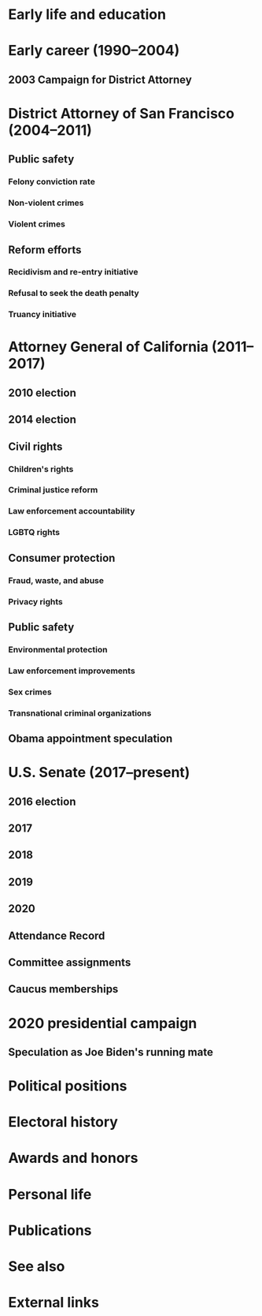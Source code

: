 # 
# Early life and education
# Early career (1990–2004)
## 2003 Campaign for District Attorney
# District Attorney of San Francisco (2004–2011)
## Public safety
### Felony conviction rate
### Non-violent crimes
### Violent crimes
## Reform efforts
### Recidivism and re-entry initiative
### Refusal to seek the death penalty
### Truancy initiative
# Attorney General of California (2011–2017)
## 2010 election
## 2014 election
## Civil rights
### Children's rights
### Criminal justice reform
### Law enforcement accountability
### LGBTQ rights
## Consumer protection
### Fraud, waste, and abuse
### Privacy rights
## Public safety
### Environmental protection
### Law enforcement improvements
### Sex crimes
### Transnational criminal organizations
## Obama appointment speculation
# U.S. Senate (2017–present)
## 2016 election
## 2017
## 2018
## 2019
## 2020
## Attendance Record
## Committee assignments
## Caucus memberships
# 2020 presidential campaign
## Speculation as Joe Biden's running mate
# Political positions
# Electoral history
# Awards and honors
# Personal life
# Publications
# See also
# External links